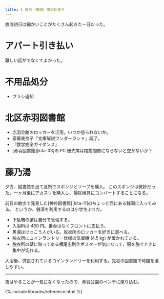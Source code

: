 ```yaml
---
title: 1 日目（快晴）旅の始まり
---
```


放浪初日は細かいことがたくさん起きた一日だった。

# アパート引き払い

難しい話がでなくてよかった。

# 不用品処分

* ブラシ返却

# 北区赤羽図書館

* 赤羽会館のロッカーを活用。いつか怒られないか。
* 斎藤美奈子『文庫解説ワンダーランド』読了。
* 『数学完全ガイダンス』
* [赤羽図書館][kita-03]の PC 優先席は閉館間際にならないと空かないか？

# 藤乃湯

夕方、図書館を出て近所でスポンジとソープを購入。
このスポンジは微妙だった。一ヶ月後にアカスリを購入し、掃除用具にコンバートすることになる。

前日の散歩で発見した[神谷図書館][kita-11]のちょっと西にある銭湯に入ってみる。
というか、銭湯を利用するのは小学生ぶりだ。

* 下駄箱の鍵は自分で管理する。
* 入浴料は 460 円。番台はなくフロントに支払う。
* 男湯はけっこう人がいる。脱衣所のロッカーを好きに選べる。
* 脱衣所にコインランドリー仕様の洗濯機 (4.5 kg) が置かれている。
* 脱衣所の壁に貼ってある横尾忠則作ポスターが気になって、服を脱ぐときに集中が切れる。

入浴後、併設されているコインランドリーを利用する。先程の図書館で時間を潰しやすい。

---

夜はやることが一気になくなったので、赤羽公園のベンチに座り込む。

{% include libraries/reference.html %}
